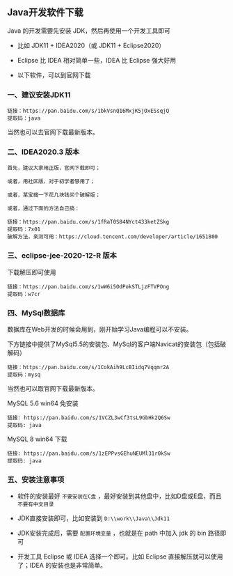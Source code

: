 ## Java开发软件下载

Java 的开发需要先安装 JDK，然后再使用一个开发工具即可

- 比如 JDK11 + IDEA2020（或 JDK11 + Eclipse2020）

- Eclipse 比 IDEA 相对简单一些，IDEA 比 Eclipse 强大好用

- 以下软件，可以到官网下载


### 一、建议安装JDK11

    链接：https://pan.baidu.com/s/1bkVsnQ16MxjK5jOxESsqjQ
    提取码：java 

当然也可以去官网下载最新版本。

### 二、IDEA2020.3 版本

    首先，建议大家用正版，官网下载即可；
    
    或者，用社区版，对于初学者够用了；
    
    或者，某宝搜一下花几块钱买个破解版；
    
    或者，通过下面的方法自己搞：
    
    链接：https://pan.baidu.com/s/1fRaT0S84NYct433ketZSkg 
    提取码：7x01 
    破解方法，亲测可用：https://cloud.tencent.com/developer/article/1651800
    

### 三、eclipse-jee-2020-12-R 版本

下载解压即可使用

    链接：https://pan.baidu.com/s/1wW6i5OdPokSTLjzFTVPOng 
    提取码：w7cr 

### 四、MySql数据库

数据库在Web开发的时候会用到，刚开始学习Java编程可以不安装。

下方链接中提供了MySql5.5的安装包、MySql的客户端Navicat的安装包（包括破解码）

    链接：https://pan.baidu.com/s/1CokAih9LcBIidq7Vqqmr2A
    提取码：mysq

当然也可以取官网下载最新版本。

MySQL 5.6 win64 免安装

    链接: https://pan.baidu.com/s/1VCZL3wCf3tsL9GbHk2Q6Sw 
    提取码: java 

MySQL 8 win64 下载

    链接: https://pan.baidu.com/s/1zEPPvsGEhuNEUMl31r0kSw 
    提取码: java 


### 五、安装注意事项

- 软件的安装最好 `不要安装在C盘` ，最好安装到其他盘中，比如D盘或E盘，而且 `不要有中文目录`

- JDK直接安装即可，比如安装到 `D:\\work\\Java\\Jdk11`

- JDK安装完成后，需要 `配置环境变量` ，也就是在 path 中加入 jdk 的 bin 路径即可

- 开发工具 Eclipse 或 IDEA 选择一个即可。比如 Eclipse 直接解压就可以使用了；IDEA 的安装也是非常简单。


